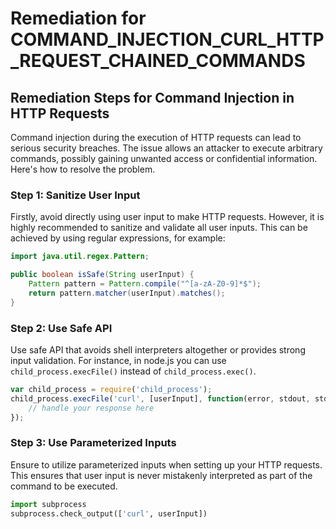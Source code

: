 # Remediation for COMMAND_INJECTION_CURL_HTTP_REQUEST_CHAINED_COMMANDS

## Remediation Steps for Command Injection in HTTP Requests

Command injection during the execution of HTTP requests can lead to serious security breaches. The issue allows an attacker to execute arbitrary commands, possibly gaining unwanted access or confidential information. Here's how to resolve the problem.

### Step 1: Sanitize User Input

Firstly, avoid directly using user input to make HTTP requests. However, it is highly recommended to sanitize and validate all user inputs. This can be achieved by using regular expressions, for example:

```java
import java.util.regex.Pattern;

public boolean isSafe(String userInput) {
    Pattern pattern = Pattern.compile("^[a-zA-Z0-9]*$");
    return pattern.matcher(userInput).matches();
}
```

### Step 2: Use Safe API

Use safe API that avoids shell interpreters altogether or provides strong input validation. For instance, in node.js you can use `child_process.execFile()` instead of `child_process.exec()`.

```js
var child_process = require('child_process');
child_process.execFile('curl', [userInput], function(error, stdout, stderr) {
    // handle your response here
});
```

### Step 3: Use Parameterized Inputs

Ensure to utilize parameterized inputs when setting up your HTTP requests. This ensures that user input is never mistakenly interpreted as part of the command to be executed.

```python
import subprocess
subprocess.check_output(['curl', userInput])
```